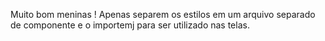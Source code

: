 Muito bom meninas !
Apenas separem os estilos em um arquivo separado de componente e o importemj para ser utilizado nas telas.

